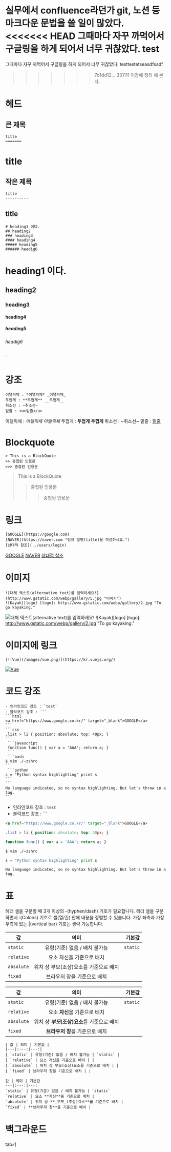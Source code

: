 실무에서 confluence라던가 git, 노션 등 마크다운 문법을 쓸 일이 많았다.
<<<<<<< HEAD
그때마다 자꾸 까먹어서 구글링을 하게 되어서 너무 귀찮았다. test
=======
그때마다 자꾸 까먹어서 구글링을 하게 되어서 너무 귀찮았다. testtestetseasdfsadf
>>>>>>> 7d1dd12... 331111
이참에 정리 해 본다.
# 헤드
## 큰 제목
	title
	=======
title
=======

## 작은 제목

	title
	----------
title
----------

	# heading1 이다.
	## heading2
	### heading3
	#### heading4
	##### heading5
	###### headig6
# heading1 이다.
## heading2
### heading3
#### heading4
##### heading5
###### headig6
`

# 강조
	이탤릭체 : *이탤릭체* _이탤릭체_
	두껍게 : **두껍게** __두껍게__
	취소선 : ~취소선~
	밑줄 : <u>밑줄</u>
	
이탤릭체 : *이탤릭체* _이탤릭체_
두껍게 : **두껍게** __두껍게__
취소선 : ~취소선~
밑줄 : <u>밑줄</u>

# Blockquote
	> This is a BlockQuote
	>> 중첩된 인용문
	>>> 중첩된 인용문
> This is a BlockQuote
>> 중첩된 인용문
>>> 중첩된 인용문

# 링크
	[GOOGLE](https://google.com) 
	[NAVER](https://naver.com "링크 설명(title)을 작성하세요.") 
	[상대적 참조](../users/login) 
	
[GOOGLE](https://google.com) 
[NAVER](https://naver.com "링크 설명(title)을 작성하세요.") 
[상대적 참조](../users/login) 
# 이미지
	![대체 텍스트(alternative text)를 입력하세요!](http://www.gstatic.com/webp/gallery/5.jpg "이미지") 
	![Kayak][logo] [logo]: http://www.gstatic.com/webp/gallery/2.jpg "To go kayaking." 

![대체 텍스트(alternative text)를 입력하세요!](http://www.gstatic.com/webp/gallery/5.jpg "이미지") 
![Kayak][logo] [logo]: http://www.gstatic.com/webp/gallery/2.jpg "To go kayaking." 

# 이미지에 링크
	[![Vue](/images/vue.png)](https://kr.vuejs.org/) 
	
[![Vue](/images/vue.png)](https://kr.vuejs.org/) 

# 코드 강조
	- 인라인코드 강조 : `test`
	- 블락코드 강조 : ``` 
	```html 
	<a href="https://www.google.co.kr/" target="_blank">GOOGLE</a> 
	``` 
	```css 
	.list > li { position: absolute; top: 40px; } 
	```
	 ```javascript
	 function func() { var a = 'AAA'; return a; } 
	 ```
	 ```bash 
	$ vim ./~zshrc 
	```
	 ```python 
	s = "Python syntax highlighting" print s 
	``` 
	``` 
	No language indicated, so no syntax highlighting. But let's throw in a tag. 
	```
	
- 인라인코드 강조 : `test`
- 블락코드 강조 : ``` 
```html 
<a href="https://www.google.co.kr/" target="_blank">GOOGLE</a> 
``` 
```css 
.list > li { position: absolute; top: 40px; } 
```
```javascript
function func() { var a = 'AAA'; return a; } 
```
```bash 
$ vim ./~zshrc 
```
```python 
s = "Python syntax highlighting" print s 
``` 
``` 
No language indicated, so no syntax highlighting. But let's throw in a tag. 
```

	
# 표
헤더 셀을 구분할 때 3개 이상의 -(hyphen/dash) 기호가 필요합니다.
헤더 셀을 구분하면서 :(Colons) 기호로 셀(열/칸) 안에 내용을 정렬할 수 있습니다.
가장 좌측과 가장 우측에 있는 |(vertical bar) 기호는 생략 가능합니다.

| 값 | 의미 | 기본값 | 
|---|:---:|---:| 
| `static` | 유형(기준) 없음 / 배치 불가능 | `static` | 
| `relative` | 요소 자신을 기준으로 배치 | | 
| `absolute` | 위치 상 부모(조상)요소를 기준으로 배치 | |
 | `fixed` | 브라우저 창을 기준으로 배치 | | 

값 | 의미 | 기본값 
---|:---:|---: 
`static` | 유형(기준) 없음 / 배치 불가능 | `static`
 `relative` | 요소 **자신**을 기준으로 배치 | 
`absolute` | 위치 상 **_부모_(조상)요소**를 기준으로 배치 | 
`fixed` | **브라우저 창**을 기준으로 배치 | 

	| 값 | 의미 | 기본값 | 
	|---|:---:|---:| 
	| `static` | 유형(기준) 없음 / 배치 불가능 | `static` | 
	| `relative` | 요소 자신을 기준으로 배치 | | 
	| `absolute` | 위치 상 부모(조상)요소를 기준으로 배치 | |
 	| `fixed` | 브라우저 창을 기준으로 배치 | | 

	값 | 의미 | 기본값 
	---|:---:|---: 
	`static` | 유형(기준) 없음 / 배치 불가능 | `static`
 	`relative` | 요소 **자신**을 기준으로 배치 | 
	`absolute` | 위치 상 **_부모_(조상)요소**를 기준으로 배치 | 
	`fixed` | **브라우저 창**을 기준으로 배치 | 

# 백그라운드 
tab키 
